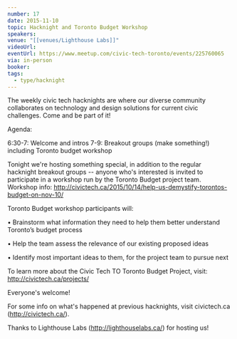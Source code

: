 ```yaml
---
number: 17
date: 2015-11-10
topic: Hacknight and Toronto Budget Workshop
speakers:
venue: "[[venues/Lighthouse Labs]]"
videoUrl:
eventUrl: https://www.meetup.com/civic-tech-toronto/events/225760065
via: in-person
booker:
tags:
  - type/hacknight
---
```


The weekly civic tech hacknights are where our diverse community collaborates on technology and design solutions for current civic challenges. Come and be part of it!

Agenda:

6:30-7: Welcome and intros
7-9: Breakout groups (make something!) including Toronto budget workshop

Tonight we're hosting something special, in addition to the regular hacknight breakout groups -- anyone who's interested is invited to participate in a workshop run by the Toronto Budget project team. Workshop info: http://civictech.ca/2015/10/14/help-us-demystify-torontos-budget-on-nov-10/

Toronto Budget workshop participants will:

• Brainstorm what information they need to help them better understand Toronto’s budget process

• Help the team assess the relevance of our existing proposed ideas

• Identify most important ideas to them, for the project team to pursue next

To learn more about the Civic Tech TO Toronto Budget Project, visit: http://civictech.ca/projects/

Everyone's welcome!

For some info on what's happened at previous hacknights, visit civictech.ca (http://civictech.ca/).

Thanks to Lighthouse Labs (http://lighthouselabs.ca/) for hosting us!